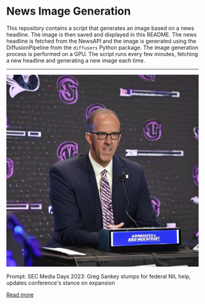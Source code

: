 # News Image Generation
This repository contains a script that generates an image based on a news headline. The image is then saved and displayed in this README.
The news headline is fetched from the NewsAPI and the image is generated using the DiffusionPipeline from the `diffusers` Python package. The image generation process is performed on a GPU.
The script runs every few minutes, fetching a new headline and generating a new image each time.

---

![Generated Image](image.png)

Prompt: SEC Media Days 2023: Greg Sankey stumps for federal NIL help, updates conference's stance on expansion

[Read more](https://www.cbssports.com/college-football/news/sec-media-days-2023-greg-sankey-stumps-for-federal-nil-help-updates-conferences-stance-on-expansion/)